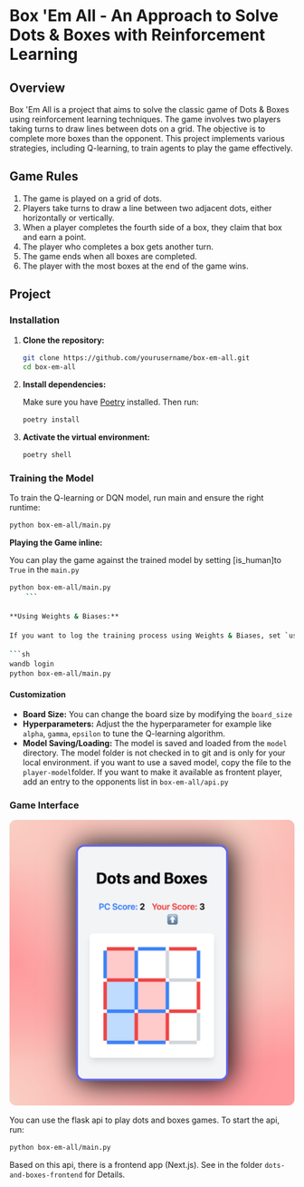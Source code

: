 # Box 'Em All - An Approach to Solve Dots & Boxes with Reinforcement Learning

## Overview

Box 'Em All is a project that aims to solve the classic game of Dots & Boxes using reinforcement learning techniques. The game involves two players taking turns to draw lines between dots on a grid. The objective is to complete more boxes than the opponent. This project implements various strategies, including Q-learning, to train agents to play the game effectively.

## Game Rules

1. The game is played on a grid of dots.
2. Players take turns to draw a line between two adjacent dots, either horizontally or vertically.
3. When a player completes the fourth side of a box, they claim that box and earn a point.
4. The player who completes a box gets another turn.
5. The game ends when all boxes are completed.
6. The player with the most boxes at the end of the game wins.

## Project


### Installation

1. **Clone the repository:**

    ```sh
    git clone https://github.com/yourusername/box-em-all.git
    cd box-em-all
    ```

2. **Install dependencies:**

    Make sure you have [Poetry](https://python-poetry.org/) installed. Then run:

    ```sh
    poetry install
    ```

3. **Activate the virtual environment:**

    ```sh
    poetry shell
    ```

### Training the Model

To train the Q-learning or DQN model, run main and ensure the right runtime:

```sh
python box-em-all/main.py
```


**Playing the Game inline:**

You can play the game against the trained model by setting [is_human]to `True` in the `main.py`

```sh
python box-em-all/main.py
    ```

**Using Weights & Biases:**

If you want to log the training process using Weights & Biases, set `use_wandb` to `True` and make sure you are logged in to Weights & Biases:

```sh
wandb login
python box-em-all/main.py
```

#### Customization

- **Board Size:** You can change the board size by modifying the `board_size`
- **Hyperparameters:** Adjust the the hyperparameter for example like `alpha`, `gamma`, `epsilon` to tune the Q-learning algorithm.
- **Model Saving/Loading:** The model is saved and loaded from the `model` directory. The model folder is not checked in to git and is only for your local environment. if you want to use a saved model, copy the file to the `player-model`folder. If you want to make it available as frontent player, add an entry to the opponents list in `box-em-all/api.py`

### Game Interface

![Frontend Screenshot](dots-and-boxes-frontend/screenshot.png)


You can use the flask api to play dots and boxes games. To start the api, run:

```sh
python box-em-all/main.py
```

Based on this api, there is a frontend app (Next.js). See in the folder `dots-and-boxes-frontend` for Details.